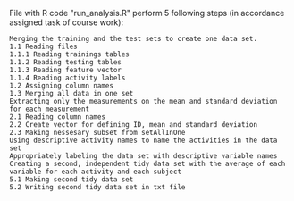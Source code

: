 File with R code "run_analysis.R" perform 5 following steps (in accordance assigned task of course work):

    Merging the training and the test sets to create one data set.
    1.1 Reading files
    1.1.1 Reading trainings tables
    1.1.2 Reading testing tables
    1.1.3 Reading feature vector
    1.1.4 Reading activity labels
    1.2 Assigning column names
    1.3 Merging all data in one set
    Extracting only the measurements on the mean and standard deviation for each measurement
    2.1 Reading column names
    2.2 Create vector for defining ID, mean and standard deviation
    2.3 Making nessesary subset from setAllInOne
    Using descriptive activity names to name the activities in the data set
    Appropriately labeling the data set with descriptive variable names
    Creating a second, independent tidy data set with the average of each variable for each activity and each subject
    5.1 Making second tidy data set
    5.2 Writing second tidy data set in txt file

